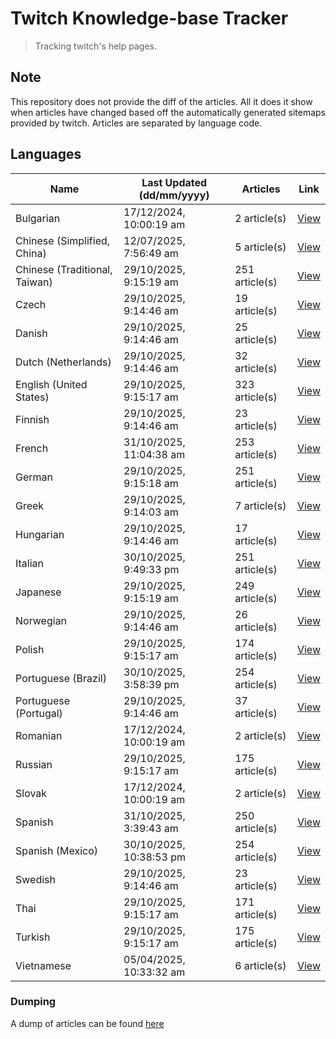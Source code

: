 # Twitch Knowledge-base Tracker
> Tracking twitch's help pages. 

## Note
This repository does not provide the diff of the articles. All it does it show when articles have changed based
off the automatically generated sitemaps provided by twitch. Articles are separated by language code.

## Languages

| Name                          | Last Updated (dd/mm/yyyy) | Articles       | Link                   |
|-------------------------------|---------------------------|----------------|------------------------|
| Bulgarian                     | 17/12/2024, 10:00:19 am   | 2 article(s)   | [View](docs/bg.md)     |
| Chinese (Simplified, China)   | 12/07/2025, 7:56:49 am    | 5 article(s)   | [View](docs/zh_CN.md)  |
| Chinese (Traditional, Taiwan) | 29/10/2025, 9:15:19 am    | 251 article(s) | [View](docs/zh_TW.md)  |
| Czech                         | 29/10/2025, 9:14:46 am    | 19 article(s)  | [View](docs/cs.md)     |
| Danish                        | 29/10/2025, 9:14:46 am    | 25 article(s)  | [View](docs/da.md)     |
| Dutch (Netherlands)           | 29/10/2025, 9:14:46 am    | 32 article(s)  | [View](docs/nl_NL.md)  |
| English (United States)       | 29/10/2025, 9:15:17 am    | 323 article(s) | [View](docs/en_US.md)  |
| Finnish                       | 29/10/2025, 9:14:46 am    | 23 article(s)  | [View](docs/fi.md)     |
| French                        | 31/10/2025, 11:04:38 am   | 253 article(s) | [View](docs/fr.md)     |
| German                        | 29/10/2025, 9:15:18 am    | 251 article(s) | [View](docs/de.md)     |
| Greek                         | 29/10/2025, 9:14:03 am    | 7 article(s)   | [View](docs/el.md)     |
| Hungarian                     | 29/10/2025, 9:14:46 am    | 17 article(s)  | [View](docs/hu.md)     |
| Italian                       | 30/10/2025, 9:49:33 pm    | 251 article(s) | [View](docs/it.md)     |
| Japanese                      | 29/10/2025, 9:15:19 am    | 249 article(s) | [View](docs/ja.md)     |
| Norwegian                     | 29/10/2025, 9:14:46 am    | 26 article(s)  | [View](docs/no.md)     |
| Polish                        | 29/10/2025, 9:15:17 am    | 174 article(s) | [View](docs/pl.md)     |
| Portuguese (Brazil)           | 30/10/2025, 3:58:39 pm    | 254 article(s) | [View](docs/pt_BR.md)  |
| Portuguese (Portugal)         | 29/10/2025, 9:14:46 am    | 37 article(s)  | [View](docs/pt_PT.md)  |
| Romanian                      | 17/12/2024, 10:00:19 am   | 2 article(s)   | [View](docs/ro.md)     |
| Russian                       | 29/10/2025, 9:15:17 am    | 175 article(s) | [View](docs/ru.md)     |
| Slovak                        | 17/12/2024, 10:00:19 am   | 2 article(s)   | [View](docs/sk.md)     |
| Spanish                       | 31/10/2025, 3:39:43 am    | 250 article(s) | [View](docs/es.md)     |
| Spanish (Mexico)              | 30/10/2025, 10:38:53 pm   | 254 article(s) | [View](docs/es_MX.md)  |
| Swedish                       | 29/10/2025, 9:14:46 am    | 23 article(s)  | [View](docs/sv.md)     |
| Thai                          | 29/10/2025, 9:15:17 am    | 171 article(s) | [View](docs/th.md)     |
| Turkish                       | 29/10/2025, 9:15:17 am    | 175 article(s) | [View](docs/tr.md)     |
| Vietnamese                    | 05/04/2025, 10:33:32 am   | 6 article(s)   | [View](docs/vi.md)     |

### Dumping
A dump of articles can be found [here](docs/RAW.md)